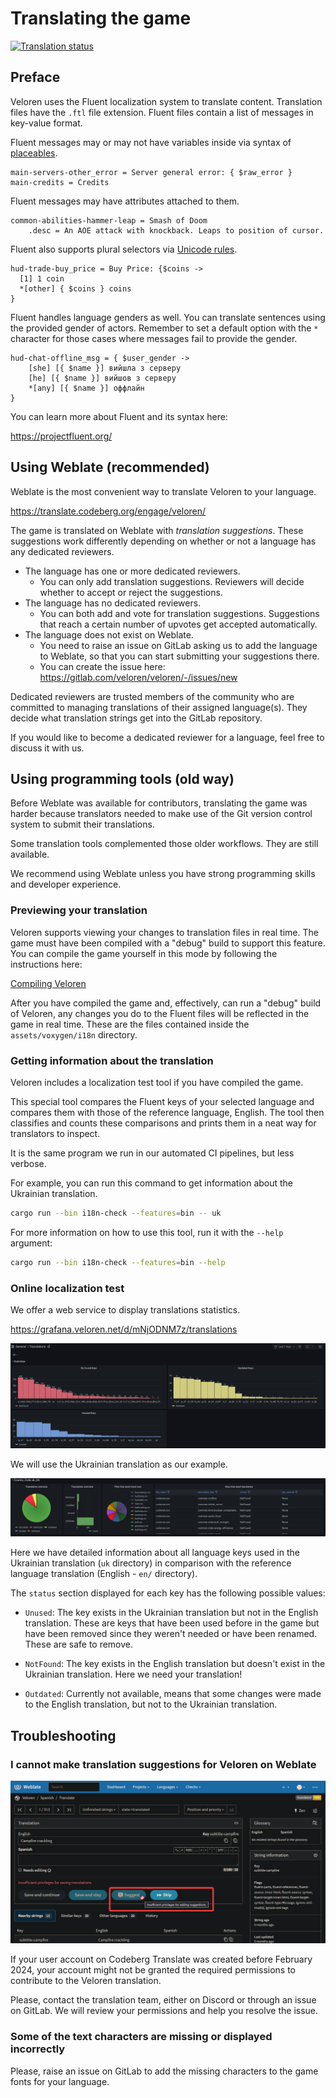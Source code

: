 # Translating the game

[![Translation status](https://translate.codeberg.org/widget/veloren/multi-auto.svg)](https://translate.codeberg.org/engage/veloren/)

## Preface

Veloren uses the Fluent localization system to translate content.
Translation files have the `.ftl` file extension.
Fluent files contain a list of messages in key-value format.

Fluent messages may or may not have variables inside via syntax of [placeables](https://projectfluent.org/fluent/guide/placeables.html).

```fluent
main-servers-other_error = Server general error: { $raw_error }
main-credits = Credits
```

Fluent messages may have attributes attached to them.

```fluent
common-abilities-hammer-leap = Smash of Doom
    .desc = An AOE attack with knockback. Leaps to position of cursor.
```

Fluent also supports plural selectors via
[Unicode rules](https://www.unicode.org/cldr/cldr-aux/charts/30/supplemental/language_plural_rules.html).

```fluent
hud-trade-buy_price = Buy Price: {$coins ->
  [1] 1 coin
  *[other] { $coins } coins
}
```

Fluent handles language genders as well. You can translate sentences using
the provided gender of actors. Remember to set a default option with the `*`
character for those cases where messages fail to provide the gender.

```fluent
hud-chat-offline_msg = { $user_gender ->
    [she] [{ $name }] вийшла з серверу
    [he] [{ $name }] вийшов з серверу
    *[any] [{ $name }] оффлайн
}
```

You can learn more about Fluent and its syntax here:

<https://projectfluent.org/>

## Using Weblate (recommended)

Weblate is the most convenient way to translate Veloren to your language.

<https://translate.codeberg.org/engage/veloren/>

The game is translated on Weblate with *translation suggestions*. These
suggestions work differently depending on whether or not a language has
any dedicated reviewers.

- The language has one or more dedicated reviewers.
  - You can only add translation suggestions. Reviewers will decide
  whether to accept or reject the suggestions.
- The language has no dedicated reviewers.
  - You can both add and vote for translation suggestions. Suggestions that
  reach a certain number of upvotes get accepted automatically.
- The language does not exist on Weblate.
  - You need to raise an issue on GitLab asking us to add the language to
  Weblate, so that you can start submitting your suggestions there.
  - You can create the issue here:
  <https://gitlab.com/veloren/veloren/-/issues/new>

Dedicated reviewers are trusted members of the community who are committed
to managing translations of their assigned language(s). They decide what
translation strings get into the GitLab repository.

If you would like to become a dedicated reviewer for a language, feel free
to discuss it with us.

## Using programming tools (old way)

Before Weblate was available for contributors, translating the game was
harder because translators needed to make use of the Git version control
system to submit their translations.

Some translation tools complemented those older workflows.
They are still available.

We recommend using Weblate unless you have strong programming skills and
developer experience.

### Previewing your translation

Veloren supports viewing your changes to translation files in real time.
The game must have been compiled with a "debug" build to support this feature.
You can compile the game yourself in this mode by
following the instructions here:

[Compiling Veloren](/contributors/compiling.md)

After you have compiled the game and, effectively, can run a "debug" build of
Veloren, any changes you do to the Fluent files will be reflected in the game
in real time.
These are the files contained inside the `assets/voxygen/i18n` directory.

### Getting information about the translation

Veloren includes a localization test tool if you have compiled the game.

This special tool compares the Fluent keys of your selected language and
compares them with those of the reference language, English.
The tool then classifies and counts these comparisons and prints them in a neat way for translators to inspect.

It is the same program we run in our automated CI pipelines,
but less verbose.

For example, you can run this command to get information about the
Ukrainian translation.

```bash
cargo run --bin i18n-check --features=bin -- uk
```

For more information on how to use this tool, run it with the `--help` argument:

```bash
cargo run --bin i18n-check --features=bin --help
```

### Online localization test

We offer a web service to display translations statistics.

<https://grafana.veloren.net/d/mNjODNM7z/translations>

![Grafana header](./grafana_header.png)

We will use the Ukrainian translation as our example.

![Grafana for Ukrainian](./grafana.png)

Here we have detailed information about all language keys used in the Ukrainian
translation (`uk` directory) in comparison with the reference language
translation (English - `en/` directory).

The `status` section displayed for each key has the following possible values:

- `Unused`: The key exists in the Ukrainian translation but not in the English
  translation. These are keys that have been used before in the game but
  have been removed since they weren't needed or have been renamed. These
  are safe to remove.
  
- `NotFound`: The key exists in the English translation but doesn't exist in
  the Ukrainian translation. Here we need your translation!

- `Outdated`: Currently not available, means that some changes were made to the
English translation, but not to the Ukrainian translation.

## Troubleshooting

### I cannot make translation suggestions for Veloren on Weblate

![No permission to add suggestions on Weblate](./weblate-suggestions-restricted.png)

If your user account on Codeberg Translate was created before February 2024,
your account might not be granted the required permissions to contribute to
the Veloren translation.

Please, contact the translation team, either on Discord or through an
issue on GitLab.
We will review your permissions and help you resolve the issue.

### Some of the text characters are missing or displayed incorrectly

Please, raise an issue on GitLab to add the missing characters to the game
fonts for your language.
